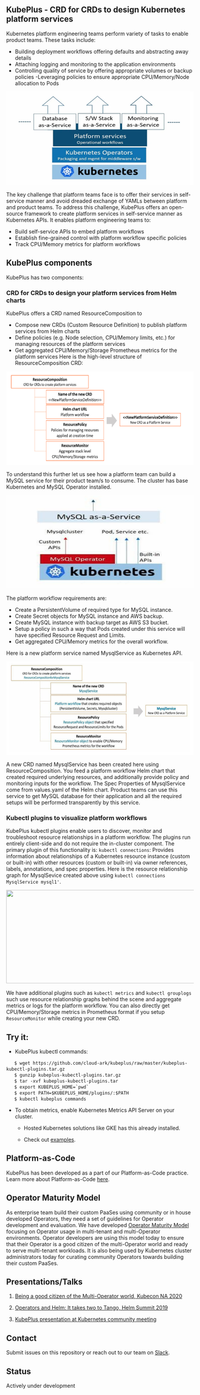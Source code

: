 ## KubePlus - CRD for CRDs to design Kubernetes platform services

Kubernetes platform engineering teams perform variety of tasks to enable product teams. These tasks include: 

- Building deployment workflows offering defaults and abstracting away details
- Attaching logging and monitoring to the application environments
- Controlling quality of service by offering appropriate volumes or backup policies 
-Leveraging policies to ensure appropriate CPU/Memory/Node allocation to Pods

<p align="center">
<img src="./docs/platform-team-challenge.png" width="650" height="250" class="center">
</p>

The key challenge that platform teams face is to offer their services in self-service manner and avoid dreaded exchange of YAMLs between platform and product teams.  To address this challenge, KubePlus offers an open-source framework to create platform services in self-service manner as Kubernetes APIs. It enables platform engineering teams to: 
- Build self-service APIs to embed platform workflows 
- Establish fine-grained control with platform workflow specific policies
- Track CPU/Memory metrics for platform workflows


## KubePlus components

KubePlus has two components: 

### CRD for CRDs to design your platform services from Helm charts

KubePlus offers a CRD named ResourceComposition to 
- Compose new CRDs (Custom Resource Definition) to publish platform services from Helm charts
- Define policies (e.g. Node selection, CPU/Memory limits, etc.) for managing resources of the platform services
- Get aggregated CPU/Memory/Storage Prometheus metrics for the platform services
Here is the high-level structure of ResourceComposition CRD: 

<p align="center">
<img src="./docs/crd-for-crds.png" width="650" height="250" class="center">
</p>

To understand this further let us see how a platform team can build a MySQL service for their product team/s to consume. The cluster has base Kubernetes and MySQL Operator installed. 

<p align="center">
<img src="./docs/mysql-as-a-service.png" width="650" height="250" class="center">
</p>


The platform workflow requirements are: 
- Create a PersistentVolume of required type for MySQL instance. 
- Create Secret objects for MySQL instance and AWS backup.
- Create MySQL instance with backup target as AWS S3 bucket.  
- Setup a policy in such a way that Pods created under this service will have specified Resource Request and Limits.  
- Get aggregated CPU/Memory metrics for the overall workflow.

Here is a new platform service named MysqlService as Kubernetes API. 

<p align="center">
<img src="./docs/mysql-as-a-service-crd.png" width="650" height="250" class="center">
</p>

A new CRD named MysqlService has been created here using ResourceComposition. You feed a platform workflow Helm chart that created required underlying resources, and additionally provide policy and monitoring inputs for the workflow. The Spec Properties of MysqlService come from values.yaml of the Helm chart. 
Product teams can use this service to get MySQL database for their application and all the required setups will be performed transparently by this service.


### Kubectl plugins to visualize platform workflows

KubePlus kubectl plugins enable users to discover, monitor and troubleshoot resource relationships in a platform workflow. The plugins run entirely client-side and do not require the in-cluster component. The primary plugin of this functionality is: 
```kubectl connections```: Provides information about relationships of a Kubernetes resource instance (custom or built-in) with other resources (custom or built-in) via owner references, labels, annotations, and spec properties.
Here is the resource relationship graph for MysqlSevice created above using 
```kubectl connections MysqlService mysql1'```.

<p align="center">
<img src="./docs/mysqlservice-connections.png" width="650" height="250" class="center">
</p>

We have additional plugins such as ```kubectl metrics``` and ```kubectl grouplogs``` such use resource relationship graphs behind the scene and aggregate metrics or logs for the platform workflow. 
You can also directly get CPU/Memory/Storage metrics in Prometheus format if you setup ```ResourceMonitor``` while creating your new CRD. 


## Try it:

- KubePlus kubectl commands:

```
   $ wget https://github.com/cloud-ark/kubeplus/raw/master/kubeplus-kubectl-plugins.tar.gz
   $ gunzip kubeplus-kubectl-plugins.tar.gz
   $ tar -xvf kubeplus-kubectl-plugins.tar
   $ export KUBEPLUS_HOME=`pwd`
   $ export PATH=$KUBEPLUS_HOME/plugins/:$PATH
   $ kubectl kubeplus commands
```

- To obtain metrics, enable Kubernetes Metrics API Server on your cluster.
  - Hosted Kubernetes solutions like GKE has this already installed.

  - Check out [examples](./examples/).


## Platform-as-Code

KubePlus has been developed as a part of our Platform-as-Code practice. Learn more about Platform-as-Code [here](https://cloudark.io/platform-as-code).


## Operator Maturity Model

As enterprise team build their custom PaaSes using community or in house developed Operators, they need a set of guidelines for Operator development and evaluation. We have developed [Operator Maturity Model](https://github.com/cloud-ark/kubeplus/blob/master/Guidelines.md) focusing on Operator usage in multi-tenant and multi-Operator environments. Operator developers are using this model today to ensure that their Operator is a good citizen of the multi-Operator world and ready to serve multi-tenant workloads. It is also being used by Kubernetes cluster administrators today for curating community Operators towards building their custom PaaSes.


## Presentations/Talks

1. [Being a good citizen of the Multi-Operator world, Kubecon NA 2020](https://www.youtube.com/watch?v=NEGs0GMJbCw&t=2s)

2. [Operators and Helm: It takes two to Tango, Helm Summit 2019](https://youtu.be/F_Dgz1V5Q2g)

3. [KubePlus presentation at Kubernetes community meeting](https://youtu.be/ZckVULU9sYc)


## Contact

Submit issues on this repository or reach out to our team on [Slack](https://join.slack.com/t/cloudark/shared_invite/zt-2yp5o32u-sOq4ub21TvO_kYgY9ZfFfw).


## Status

Actively under development

